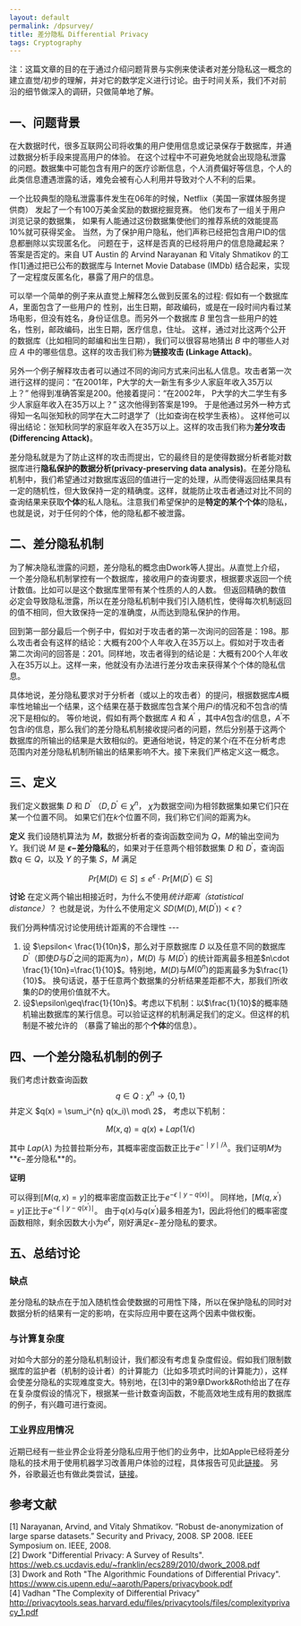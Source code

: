 ```yaml
---
layout: default
permalink: /dpsurvey/
title: 差分隐私 Differential Privacy
tags: Cryptography
---
```


注：这篇文章的目的在于通过介绍问题背景与实例来使读者对差分隐私这一概念的建立直觉/初步的理解，并对它的数学定义进行讨论。由于时间关系，我们不对前沿的细节做深入的调研，只做简单地了解。

## 一、问题背景

在大数据时代，很多互联网公司将收集的用户使用信息或记录保存于数据库，并通过数据分析手段来提高用户的体验。 在这个过程中不可避免地就会出现隐私泄露的问题。数据集中可能包含有用户的医疗诊断信息，个人消费偏好等信息，个人的此类信息遭遇泄露的话，难免会被有心人利用并导致对个人不利的后果。 

一个比较典型的隐私泄露事件发生在06年的时候，Netflix（美国一家媒体服务提供商） 发起了一个有100万美金奖励的数据挖掘竞赛。 他们发布了一组关于用户浏览记录的数据集， 如果有人能通过这份数据集使他们的推荐系统的效能提高10%就可获得奖金。 当然，为了保护用户隐私，他们声称已经把包含用户ID的信息都删除以实现匿名化。 问题在于，这样是否真的已经将用户的信息隐藏起来？答案是否定的。来自 UT Austin 的 Arvind Narayanan 和 Vitaly Shmatikov 的工作[1]通过把已公布的数据库与 Internet Movie Database (IMDb) 结合起来，实现了一定程度反匿名化，暴露了用户的信息。

可以举一个简单的例子来从直觉上解释怎么做到反匿名的过程: 假如有一个数据库 $A$，里面包含了一些用户的 性别，出生日期，邮政编码，或是在一段时间内看过某场电影，但没有姓名，身份证信息。而另外一个数据库 $B$ 里包含一些用户的姓名，性别，邮政编码，出生日期，医疗信息，住址。 这样，通过对比这两个公开的数据库（比如相同的邮编和出生日期），我们可以很容易地猜出 $B$ 中的哪些人对应 $A$ 中的哪些信息。这样的攻击我们称为**链接攻击 (Linkage Attack)**。  

另外一个例子解释攻击者可以通过不同的询问方式来问出私人信息。攻击者第一次进行这样的提问：“在2001年，P大学的大一新生有多少人家庭年收入35万以上？” 他得到准确答案是200。他接着提问：“在2002年， P大学的大二学生有多少人家庭年收入在35万以上？” 这次他得到答案是199。 于是他通过另外一种方式得知一名叫张知秋的同学在大二时退学了（比如查询在校学生表格）。 这样他可以得出结论：张知秋同学的家庭年收入在35万以上。这样的攻击我们称为**差分攻击 (Differencing Attack)**。

差分隐私就是为了防止这样的攻击而提出，它的最终目的是使得数据分析者能对数据库进行**隐私保护的数据分析(privacy-preserving data analysis)**。在差分隐私机制中，我们希望通过对数据库返回的值进行一定的处理，从而使得返回结果具有一定的随机性，但大致保持一定的精确度。这样，就能防止攻击者通过对比不同的查询结果来获取**个体**的私人隐私。注意我们希望保护的是**特定的某个个体**的隐私，也就是说，对于任何的个体，他的隐私都不被泄露。  

## 二、差分隐私机制


为了解决隐私泄露的问题，差分隐私的概念由Dwork等人提出。从直觉上介绍，一个差分隐私机制掌控有一个数据库，接收用户的查询要求，根据要求返回一个统计数值。比如可以是这个数据库里带有某个性质的人的人数。 但返回精确的数值必定会导致隐私泄露，所以在差分隐私机制中我们引入随机性，使得每次机制返回的值不相同，但大致保持一定的准确度，从而达到隐私保护的作用。  

回到第一部分最后一个例子中，假如对于攻击者的第一次询问的回答是：198。那么攻击者会有这样的结论：大概有200个人年收入在35万以上。假如对于攻击者第二次询问的回答是：201。同样地，攻击者得到的结论是：大概有200个人年收入在35万以上。这样一来，他就没有办法进行差分攻击来获得某个个体的隐私信息。  

具体地说，差分隐私要求对于分析者（或以上的攻击者）的提问，根据数据库$A$概率性地输出一个结果，这个结果在基于数据库包含某个用户$i$的情况和不包含$i$的情况下是相似的。 等价地说，假如有两个数据库 $A$ 和 $A^\prime$ ，其中$A$包含$i$的信息，$A^\prime$不包含$i$的信息，那么我们的差分隐私机制接收提问者的问题，然后分别基于这两个数据库的所输出的结果是大致相似的。更通俗地说，特定的某个$i$在不在分析考虑范围内对差分隐私机制所输出的结果影响不大。接下来我们严格定义这一概念。

## 三、定义
我们定义数据集 $D$ 和 $D^\prime$ （$D,D^\prime\in \chi^n$， $\chi$为数据空间)为相邻数据集如果它们只在某一个位置不同。 如果它们在$k$个位置不同，我们称它们间的距离为$k$。

**定义** 我们设随机算法为 $M$，数据分析者的查询函数空间为 $Q$，$M$的输出空间为$Y$。我们说 $M$ 是 **$\epsilon-$差分隐私**的，如果对于任意两个相邻数据集 $D$ 和 $D^\prime$，查询函数$q\in Q$，以及 $Y$ 的子集 $S$，$M$ 满足  

$$Pr[M(D)\in S]\leq e^\epsilon\cdot Pr[M(D^\prime)\in S]$$  

**讨论** 在定义两个输出相接近时，为什么不使用*统计距离（statistical distance）*？ 也就是说，为什么不使用定义 $SD \left( M(D),M(D^\prime)\right)<\epsilon$？

我们分两种情况讨论使用统计距离的不合理性 ---  
1. 设 $\epsilon< \frac{1}{10n}$，那么对于原数据库 $D$ 以及任意不同的数据库 $D^\prime$（即使$D$与$D^\prime$之间的距离为$n$），$M(D)$ 与 $M(D^\prime)$ 的统计距离最多相差$n\cdot \frac{1}{10n}=\frac{1}{10}$。特别地，$M(D)$与$M(0^n)$的距离最多为$\frac{1}{10}$。 换句话说，基于任意两个数据集的分析结果差距都不大，那我们所收集的$D$的使用价值就不大。  
2. 设$\epsilon\geq\frac{1}{10n}$。考虑以下机制：以$\frac{1}{10}$的概率随机输出数据库的某行信息。可以验证这样的机制满足我们的定义。但这样的机制是不被允许的 （暴露了输出的那个**个体**的信息）。  

## 四、一个差分隐私机制的例子

我们考虑计数查询函数$$q\in Q:\chi^n \rightarrow \{0, 1\}$$ 并定义 $q(x) = \sum_i^{n} q(x_i)\ mod\ 2$， 考虑以下机制：  

$$M(x,q) = q(x) + Lap(1/\epsilon)$$  

其中 $Lap(\lambda)$ 为拉普拉斯分布，其概率密度函数正比于$e^{-\mid y\mid /\lambda}$。我们证明$M$为**$\epsilon-$差分隐私**的。  

**证明**  

可以得到$[M(q,x)=y]$的概率密度函数正比于$e^{-\epsilon\mid y-q(x)\mid}$。 同样地，$[M(q,x^\prime)=y]$正比于$e^{-\epsilon\mid y-q(x^\prime)\mid}$。 由于$q(x)$与$q(x^\prime)$最多相差为1，因此将他们的概率密度函数相除，剩余因数大小为$e^\epsilon$，刚好满足$\epsilon-$差分隐私的要求。  



## 五、总结讨论

### 缺点

差分隐私的缺点在于加入随机性会使数据的可用性下降，所以在保护隐私的同时对数据分析的结果有一定的影响，在实际应用中要在这两个因素中做权衡。

### 与计算复杂度

对如今大部分的差分隐私机制设计，我们都没有考虑复杂度假设。假如我们限制数据库的监护者（机制的设计者）的计算能力（比如多项式时间的计算能力），这样会使差分隐私的实现难度变大。特别地，在[3]中的第9章Dwork&Roth给出了在存在复杂度假设的情况下，根据某一些计数查询函数，不能高效地生成有用的数据库的例子，有兴趣可进行查阅。


### 工业界应用情况

近期已经有一些业界企业将差分隐私应用于他们的业务中，比如Apple已经将差分隐私的技术用于使用机器学习改善用户体验的过程，具体报告可见此[链接](https://machinelearning.apple.com/2017/12/06/learning-with-privacy-at-scale.html)。 另外，谷歌最近也有做此类尝试，[链接](https://arxiv.org/abs/1905.02249)。

## 参考文献

[1] Narayanan, Arvind, and Vitaly Shmatikov. “Robust de-anonymization of large sparse datasets.” Security and Privacy, 2008. SP 2008. IEEE Symposium on. IEEE, 2008.  
[2] Dwork "Differential Privacy: A Survey of Results". https://web.cs.ucdavis.edu/~franklin/ecs289/2010/dwork_2008.pdf  
[3] Dwork and Roth "The Algorithmic Foundations
of Differential Privacy". https://www.cis.upenn.edu/~aaroth/Papers/privacybook.pdf  
[4] Vadhan "The Complexity of Differential Privacy" http://privacytools.seas.harvard.edu/files/privacytools/files/complexityprivacy_1.pdf
